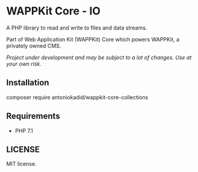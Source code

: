 # WAPPKit Core - IO
A PHP library to read and write to files and data streams.

Part of Web Application Kit (WAPPKit) Core which powers WAPPKit, a privately owned CMS.

*Project under development and may be subject to a lot of changes. Use at your own risk.*

## Installation

composer require antoniokadid/wappkit-core-collections

## Requirements
* PHP 7.1

## LICENSE

MIT license.